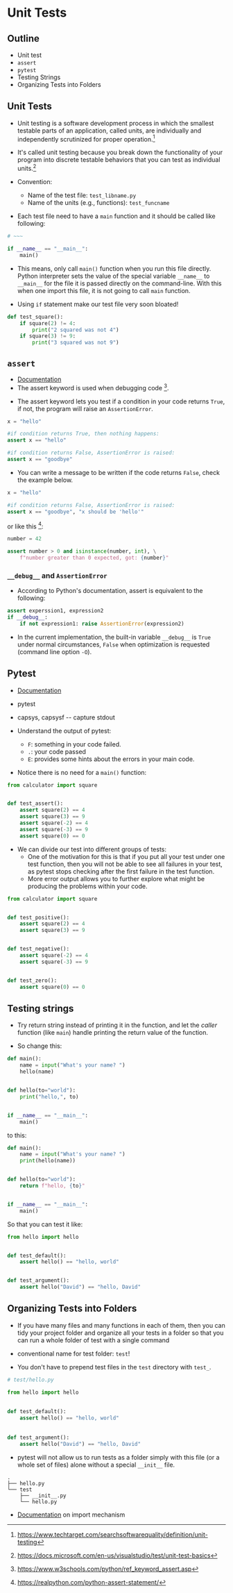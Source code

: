 # Unit Tests

## Outline

- Unit test
- `assert`
- `pytest`
- Testing Strings
- Organizing Tests into Folders



## Unit Tests

- Unit testing is a software development process in which the smallest
  testable parts of an application, called units, are individually and
  independently scrutinized for proper operation.[^1]

[^1]: https://www.techtarget.com/searchsoftwarequality/definition/unit-testing

- It's called unit testing because you break down the functionality of
  your program into discrete testable behaviors that you can test as
  individual units.[^2]

[^2]: https://docs.microsoft.com/en-us/visualstudio/test/unit-test-basics

- Convention:
  - Name of the test file: `test_libname.py`
  - Name of the units (e.g., functions): `test_funcname`

- Each test file need to have a `main` function and it should be
  called like following:

```python
# ~~~

if __name__ == "__main__":
    main()
```

  - This means, only call `main()` function when you run this file
    directly. Python interpreter sets the value of the special
    variable `__name__` to `__main__` for the file it is passed
    directly on the command-line. With this when one import this file,
    it is not going to call `main` function.

- Using `if` statement make our test file very soon bloated!

```python
def test_square():
    if square(2) != 4:
        print("2 squared was not 4")
    if square(3) != 9:
        print("3 squared was not 9")
```


## `assert`

- [Documentation](https://docs.python.org/3/reference/simple_stmts.html#assert)
- The assert keyword is used when debugging code [^3].

[^3]: https://www.w3schools.com/python/ref_keyword_assert.asp

- The assert keyword lets you test if a condition in your code returns
  `True`, if not, the program will raise an `AssertionError`.

```python
x = "hello"

#if condition returns True, then nothing happens:
assert x == "hello"

#if condition returns False, AssertionError is raised:
assert x == "goodbye"
```

- You can write a message to be written if the code returns `False`,
  check the example below.

```python
x = "hello"

#if condition returns False, AssertionError is raised:
assert x == "goodbye", "x should be 'hello'"
```

or like this [^4]:

```python
number = 42

assert number > 0 and isinstance(number, int), \
    f"number greater than 0 expected, got: {number}"
```
[^4]: https://realpython.com/python-assert-statement/


### `__debug__` and `AssertionError`

- According to Python's documentation, assert is equivalent to the
  following:

```python
assert experssion1, expression2
if __debug__:
    if not expression1: raise AssertionError(expression2)
```

- In the current implementation, the built-in variable `__debug__` is
  `True` under normal circumstances, `False` when optimization is
  requested (command line option `-O`).


## Pytest

- [Documentation](https://docs.pytest.org/en/7.1.x/getting-started.html)

- pytest
- capsys, capsysf -- capture stdout


- Understand the output of pytest:

  - `F`: something in your code failed.
  - `.`: your code passed
  - `E`: provides some hints about the errors in your main code.

- Notice there is no need for a `main()` function:

```python
from calculator import square


def test_assert():
    assert square(2) == 4
    assert square(3) == 9
    assert square(-2) == 4
    assert square(-3) == 9
    assert square(0) == 0
```

- We can divide our test into different groups of tests:
  - One of the motivation for this is that if you put all your test under one test function, then you will not be able to see all failures in your test, as pytest stops checking after the first failure in the test function.
  - More error output allows you to further explore what might be producing the problems within your code.


```python
from calculator import square


def test_positive():
    assert square(2) == 4
    assert square(3) == 9


def test_negative():
    assert square(-2) == 4
    assert square(-3) == 9


def test_zero():
    assert square(0) == 0
```


## Testing strings

- Try return string instead of printing it in the function, and let
  the _caller_ function (like `main`) handle printing the return value
  of the function.

- So change this:

```python
def main():
    name = input("What's your name? ")
    hello(name)


def hello(to="world"):
    print("hello,", to)


if __name__ == "__main__":
    main()

```

to this:

```python
def main():
    name = input("What's your name? ")
    print(hello(name))


def hello(to="world"):
    return f"hello, {to}"


if __name__ == "__main__":
    main()
```

So that you can test it like:

```python
from hello import hello


def test_default():
    assert hello() == "hello, world"


def test_argument():
    assert hello("David") == "hello, David"
```


## Organizing Tests into Folders

- If you have many files and many functions in each of them, then you can tidy your project folder and organize all your tests in a folder so that you can run a whole folder of test with a single command

- conventional name for test folder: `test`!

- You don't have to prepend test files in the `test` directory with `test_`.

```python
# test/hello.py

from hello import hello
  
  
def test_default():
    assert hello() == "hello, world"
  
  
def test_argument():
    assert hello("David") == "hello, David"
```

- pytest will not allow us to run tests as a folder simply with this file (or a whole set of files) alone without a special `__init__` file.


```
.
├── hello.py
└── test
    ├── __init__.py
    └── hello.py
```


- [Documentation](https://docs.pytest.org/en/7.1.x/explanation/pythonpath.html?highlight=folder#pytest-import-mechanisms-and-sys-path-pythonpath) on import mechanism